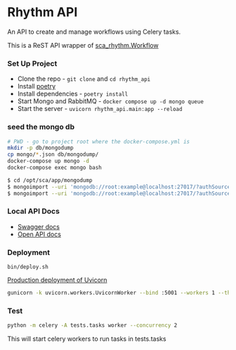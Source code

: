 # Rhythm API
An API to create and manage workflows using Celery tasks.

This is a ReST API wrapper of [sca_rhythm.Workflow](https://pypi.org/project/sca-rhythm/)

### Set Up Project
- Clone the repo - `git clone` and `cd rhythm_api`
- Install [poetry](https://python-poetry.org/docs/)
- Install dependencies - `poetry install`
- Start Mongo and RabbitMQ - `docker compose up -d mongo queue`
- Start the server - `uvicorn rhythm_api.main:app --reload`


### seed the mongo db
```bash
# PWD - go to project root where the docker-compose.yml is
mkdir -p db/mongodump
cp mongo/*.json db/mongodump/
docker-compose up mongo -d
docker-compose exec mongo bash

$ cd /opt/sca/app/mongodump
$ mongoimport --uri 'mongodb://root:example@localhost:27017/?authSource=admin' --jsonArray --db celery --collection celery_taskmeta --file celery_taskmeta.json
$ mongoimport --uri 'mongodb://root:example@localhost:27017/?authSource=admin' --jsonArray --db celery --collection workflow_meta --file workflow_meta.json
```

### Local API Docs
- [Swagger docs](http://127.0.0.1:8000/docs#/)
- [Open API docs](http://127.0.0.1:8000/redoc)

### Deployment
`bin/deploy.sh`


[Production deployment of Uvicorn](https://www.uvicorn.org/deployment/#gunicorn)
```bash
gunicorn -k uvicorn.workers.UvicornWorker --bind :5001 --workers 1 --threads 1 --timeout 0 rhythm_api.main:app
```

### Test
```bash
python -m celery -A tests.tasks worker --concurrency 2
```

This will start celery workers to run tasks in tests.tasks